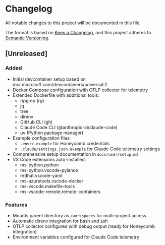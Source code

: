 # Changelog

All notable changes to this project will be documented in this file.

The format is based on [Keep a Changelog](https://keepachangelog.com/en/1.0.0/),
and this project adheres to [Semantic Versioning](https://semver.org/spec/v2.0.0.html).

## [Unreleased]

### Added
- Initial devcontainer setup based on mcr.microsoft.com/devcontainers/universal:2
- Docker Compose configuration with OTLP collector for telemetry
- Extended Dockerfile with additional tools:
  - ripgrep (rg)
  - jq
  - tree
  - direnv
  - GitHub CLI (gh)
  - Claude Code CLI (@anthropic-ai/claude-code)
  - uv (Python package manager)
- Example configuration files:
  - `.envrc.example` for Honeycomb credentials
  - `.claude/settings.json.example` for Claude Code telemetry settings
- Comprehensive setup documentation in `docs/user/setup.md`
- VS Code extensions auto-installed:
  - ms-python.python
  - ms-python.vscode-pylance
  - redhat.vscode-yaml
  - ms-azuretools.vscode-docker
  - ms-vscode.makefile-tools
  - ms-vscode-remote.remote-containers

### Features
- Mounts parent directory as `/workspaces` for multi-project access
- Automatic direnv integration for bash and zsh
- OTLP collector configured with debug output (ready for Honeycomb integration)
- Environment variables configured for Claude Code telemetry
